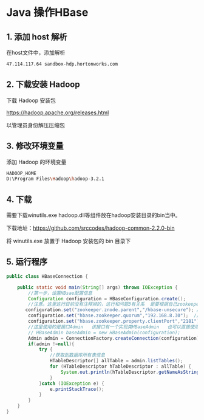 # Java 操作HBase

## 1. 添加 host 解析

在host文件中，添加解析

```sh
47.114.117.64 sandbox-hdp.hortonworks.com
```

## 2. 下载安装 Hadoop

下载 Hadoop 安装包

https://hadoop.apache.org/releases.html

以管理员身份解压压缩包

## 3. 修改环境变量

添加 Hadoop 的环境变量

```sh
HADOOP_HOME
D:\Program Files\Hadoop\hadoop-3.2.1
```

## 4. 下载

需要下载winutils.exe hadoop.dll等组件放在hadoop安装目录的bin当中。

下载地址：https://github.com/srccodes/hadoop-common-2.2.0-bin

将 winutils.exe 放置于 Hadoop 安装包的 bin 目录下

## 5. 运行程序

```java
public class HBaseConnection {

    public static void main(String[] args) throws IOException {
        //第一步，设置HBsae配置信息
        Configuration configuration = HBaseConfiguration.create();    
        //注意。这里这行目前没有注释掉的，这行和问题3有关系  是要根据自己zookeeper.znode.parent的配置信息进行修改。
       configuration.set("zookeeper.znode.parent","/hbase-unsecure"); //与 hbase-site-xml里面的配置信息 zookeeper.znode.parent 一致  
        configuration.set("hbase.zookeeper.quorum","192.168.8.30");  //hbase 服务地址
        configuration.set("hbase.zookeeper.property.clientPort","2181"); //端口号
        //这里使用的是接口Admin   该接口有一个实现类HBaseAdmin   也可以直接使用这个实现类
        // HBaseAdmin baseAdmin = new HBaseAdmin(configuration);
        Admin admin = ConnectionFactory.createConnection(configuration).getAdmin();
        if(admin !=null){
            try {
                //获取到数据库所有表信息
                HTableDescriptor[] allTable = admin.listTables();
                for (HTableDescriptor hTableDescriptor : allTable) {
                    System.out.println(hTableDescriptor.getNameAsString());
                }
            }catch (IOException e) {
                e.printStackTrace();
            }
        }
    }
}
```

